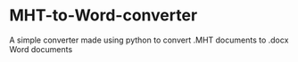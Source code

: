 # MHT-to-Word-converter
A simple converter made using python to convert .MHT documents to .docx Word documents
